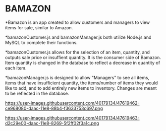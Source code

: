 # **BAMAZON**

*Bamazon is an app created to allow customers and managers to view items for sale, similar to Amazon.

*bamazonCustomer.js and bamazonManager.js both utilize Node.js and MySQL to complete their functions.

*bamazonCustomer.js allows for the selection of an item, quantity, and outputs sale price or insuffient quantity. It is the consumer side of Bamazon. Item quantity is changed in the database to reflect a decrease in quantity of each item.

*bamazonManager.js is designed to allow "Managers" to see all items, items that have insufficient quantity, the items/number of items they would like to add, and to add entirely new items to inventory. Changes are meant to be reflected in the database.

https://user-images.githubusercontent.com/40179134/47619462-ce968080-daac-11e8-88b4-f3633753c697.png

https://user-images.githubusercontent.com/40179134/47619463-d2c29e00-daac-11e8-8269-5f2ff02f3a1c.png



